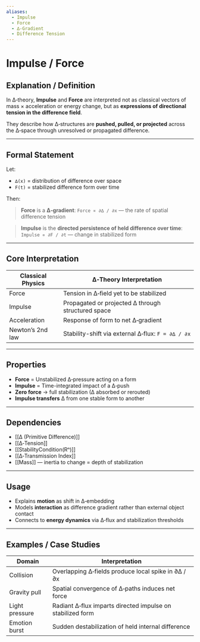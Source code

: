 ```yaml
---
aliases:
  - Impulse
  - Force
  - ∆‑Gradient
  - Difference Tension
---
```


# Impulse / Force

## Explanation / Definition

In ∆‑theory, **Impulse** and **Force** are interpreted not as classical vectors of mass × acceleration or energy change, but as **expressions of directional tension in the difference field**.

They describe how ∆‑structures are **pushed, pulled, or projected** across the ∆‑space through unresolved or propagated difference.

---

## Formal Statement

Let:

* `∆(x)` = distribution of difference over space
* `F(t)` = stabilized difference form over time

Then:

> **Force** is a **∆‑gradient**:
> `Force ∝ ∂∆ / ∂x` — the rate of spatial difference tension

> **Impulse** is the **directed persistence of held difference over time**:
> `Impulse ∝ ∂F / ∂t` — change in stabilized form

---

## Core Interpretation

| Classical Physics | ∆‑Theory Interpretation                            |
| ----------------- | -------------------------------------------------- |
| Force             | Tension in ∆‑field yet to be stabilized            |
| Impulse           | Propagated or projected ∆ through structured space |
| Acceleration      | Response of form to net ∆‑gradient                 |
| Newton’s 2nd law  | Stability-shift via external ∆‑flux: `F = ∂∆ / ∂x` |

---

## Properties

* **Force** = Unstabilized ∆‑pressure acting on a form
* **Impulse** = Time-integrated impact of a ∆‑push
* **Zero force** → full stabilization (∆ absorbed or rerouted)
* **Impulse transfers** ∆ from one stable form to another

---

## Dependencies

* [[∆ (Primitive Difference)]]
* [[∆‑Tension]]
* [[StabilityCondition(Rⁿ)]]
* [[∆‑Transmission Index]]
* [[Mass]] — inertia to change = depth of stabilization

---

## Usage

* Explains **motion** as shift in ∆‑embedding
* Models **interaction** as difference gradient rather than external object contact
* Connects to **energy dynamics** via ∆‑flux and stabilization thresholds

---

## Examples / Case Studies

| Domain         | Interpretation                                             |
| -------------- | ---------------------------------------------------------- |
| Collision      | Overlapping ∆‑fields produce local spike in ∂∆ / ∂x        |
| Gravity pull   | Spatial convergence of ∆‑paths induces net force           |
| Light pressure | Radiant ∆‑flux imparts directed impulse on stabilized form |
| Emotion burst  | Sudden destabilization of held internal difference         |
